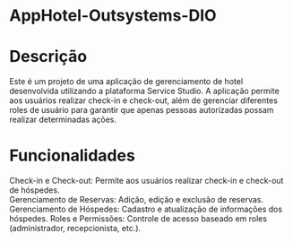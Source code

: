 # AppHotel-Outsystems-DIO

# Descrição

Este é um projeto de uma aplicação de gerenciamento de hotel desenvolvida utilizando a plataforma Service Studio. A aplicação permite aos usuários realizar check-in e check-out, além de gerenciar diferentes roles de usuário para garantir que apenas pessoas autorizadas possam realizar determinadas ações.

# Funcionalidades

Check-in e Check-out: Permite aos usuários realizar check-in e check-out de hóspedes. <br>
Gerenciamento de Reservas: Adição, edição e exclusão de reservas.<br>
Gerenciamento de Hóspedes: Cadastro e atualização de informações dos hóspedes.
Roles e Permissões: Controle de acesso baseado em roles (administrador, recepcionista, etc.).
